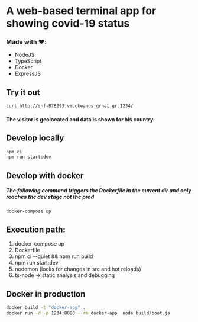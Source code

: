 # A web-based terminal app for showing covid-19 status
### Made with ❤️:
- NodeJS
- TypeScript
- Docker
- ExpressJS

## Try it out
```sh
curl http://snf-878293.vm.okeanos.grnet.gr:1234/
```
#### The visitor is geolocated and data is shown for his country.

## Develop locally
```sh
npm ci
npm run start:dev
```

## Develop with docker
##### The following command triggers the Dockerfile in the current dir and only reaches the dev stage not the prod
```sh
docker-compose up
```

## Execution path:
1. docker-compose up
1. Dockerfile 
1. npm ci --quiet && npm run build
1. npm run start:dev
1. nodemon (looks for changes in src and hot reloads)
1. ts-node -> static analysis and debugging

## Docker in production
```sh
docker build -t "docker-app" .
docker run -d -p 1234:8080 --rm docker-app  node build/boot.js
```
